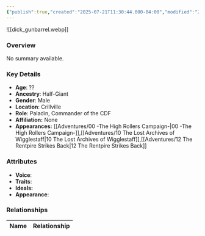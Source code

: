 ```yaml
---
{"publish":true,"created":"2025-07-21T11:30:44.000-04:00","modified":"2025-08-14T14:51:10.000-04:00","published":"2025-08-14T14:51:10.000-04:00","cssclasses":"","Age":"??","Ancestry":"Half-Giant","Gender":"Male","Location":["Crillville"],"Role":["Paladin, Commander of the CDF"],"Affiliation":["None"],"Appearances":["[[00 -The High Rollers Campaign-]]","[[10 The Lost Archives of Wigglestaff]]","[[12 The Rentpire Strikes Back]]"]}
---
```



![[dick_gunbarrel.webp]]

### Overview
No summary available.

### Key Details
- **Age**: ??
- **Ancestry**: Half-Giant
- **Gender**: Male
- **Location**: Crillville
- **Role**: Paladin, Commander of the CDF
- **Affiliation:** None
- **Appearances:** [[Adventures/00 -The High Rollers Campaign-\|00 -The High Rollers Campaign-]],[[Adventures/10 The Lost Archives of Wigglestaff\|10 The Lost Archives of Wigglestaff]],[[Adventures/12 The Rentpire Strikes Back\|12 The Rentpire Strikes Back]]

### Attributes
- **Voice**: 
- **Traits**: 
- **Ideals:** 
- **Appearance**:

### Relationships

| Name  | Relationship |
| ----- | ------------ |
